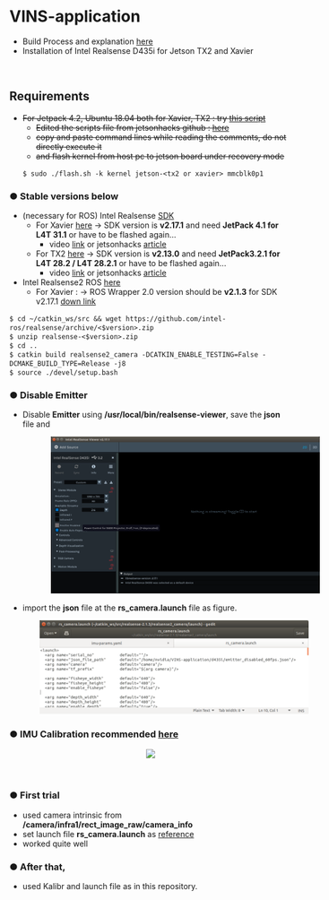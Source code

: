 # VINS-application
+ Build Process and explanation [here](https://github.com/engcang/VINS-application)
+ Installation of Intel Realsense D435i for Jetson TX2 and Xavier
<br>

## Requirements
+ ~~For Jetpack 4.2, Ubuntu 18.04 both for Xavier, TX2 : try [this script](https://github.com/engcang/VINS-application/blob/Intel-D435i/jetpack4.2-d435i_tx2_xavier.sh)~~
  + ~~Edited the scripts file from jetsonhacks github : [here](https://github.com/jetsonhacks/buildLibrealsense2Xavier)~~
  + ~~copy and paste command lines while reading the comments, do not directly execute it~~
  + ~~and flash kernel from host pc to jetson board under recovery mode~~
  ~~~shell
  $ sudo ./flash.sh -k kernel jetson-<tx2 or xavier> mmcblk0p1
  ~~~

### ● Stable versions below
+ (necessary for ROS) Intel Realsense [SDK](https://github.com/IntelRealSense/librealsense)
  + For Xavier [here](https://github.com/jetsonhacks/buildLibrealsense2Xavier) -> SDK version is **v2.17.1** and need **JetPack 4.1 for L4T 31.1** or have to be flashed again...
    + video [link](https://youtu.be/Pp18JL6H2zc) or jetsonhacks [article](https://www.jetsonhacks.com/2019/01/21/intel-realsense-d435i-on-nvidia-jetson-agx-xavier/)
  + For TX2 [here](https://github.com/jetsonhacks/buildLibrealsense2TX) -> SDK version is **v2.13.0** and need  **JetPack3.2.1 for L4T 28.2 / L4T 28.2.1** or have to be flashed again...
    + video [link](https://youtu.be/mvDCOc-aoMU) or jetsonhacks [article](https://www.jetsonhacks.com/2018/07/10/librealsense-update-nvidia-jetson-tx-dev-kits/)
+ Intel Realsense2 ROS [here](https://github.com/intel-ros/realsense)
  + For Xavier : -> ROS Wrapper 2.0 version should be **v2.1.3** for SDK v2.17.1 [down link](https://github.com/intel-ros/realsense/archive/2.1.3.zip)
~~~shell
$ cd ~/catkin_ws/src && wget https://github.com/intel-ros/realsense/archive/<$version>.zip
$ unzip realsense-<$version>.zip
$ cd ..
$ catkin build realsense2_camera -DCATKIN_ENABLE_TESTING=False -DCMAKE_BUILD_TYPE=Release -j8
$ source ./devel/setup.bash
~~~

### ● Disable **Emitter**
+ Disable **Emitter** using **/usr/local/bin/realsense-viewer**, save the **json** file and
  <p align="center">
  <img src="https://github.com/engcang/image-files/blob/master/vins/1.png" width="600" hspace="50"/>
  </p>

+ import the **json** file at the **rs_camera.launch** file as figure.
  <p align="center">
  <img src="https://github.com/engcang/image-files/blob/master/vins/2.png" width="500" hspace="30"/>
  </p>
  
### ● IMU Calibration recommended [here](https://www.intel.com/content/dam/support/us/en/documents/emerging-technologies/intel-realsense-technology/RealSense_Depth_D435i_IMU_Calib.pdf)
  <p align="center">
  <img src="https://github.com/engcang/VINS-application/blob/Intel-D435i/d435i/imu_calibration.png" width="500" hspace="30"/>
  </p>

<br>

### ● First trial
+ used camera intrinsic from **/camera/infra1/rect_image_raw/camera_info**
+ set launch file **rs_camera.launch** as [reference](https://github.com/HKUST-Aerial-Robotics/VINS-Fusion/blob/master/config/realsense_d435i/rs_camera.launch)
+ worked quite well

### ● After that,
+ used Kalibr and launch file as in this repository.
